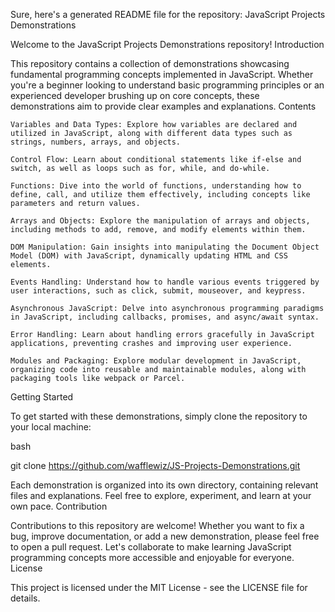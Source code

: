 Sure, here's a generated README file for the repository:
JavaScript Projects Demonstrations

Welcome to the JavaScript Projects Demonstrations repository!
Introduction

This repository contains a collection of demonstrations showcasing fundamental programming concepts implemented in JavaScript. Whether you're a beginner looking to understand basic programming principles or an experienced developer brushing up on core concepts, these demonstrations aim to provide clear examples and explanations.
Contents

    Variables and Data Types: Explore how variables are declared and utilized in JavaScript, along with different data types such as strings, numbers, arrays, and objects.

    Control Flow: Learn about conditional statements like if-else and switch, as well as loops such as for, while, and do-while.

    Functions: Dive into the world of functions, understanding how to define, call, and utilize them effectively, including concepts like parameters and return values.

    Arrays and Objects: Explore the manipulation of arrays and objects, including methods to add, remove, and modify elements within them.

    DOM Manipulation: Gain insights into manipulating the Document Object Model (DOM) with JavaScript, dynamically updating HTML and CSS elements.

    Events Handling: Understand how to handle various events triggered by user interactions, such as click, submit, mouseover, and keypress.

    Asynchronous JavaScript: Delve into asynchronous programming paradigms in JavaScript, including callbacks, promises, and async/await syntax.

    Error Handling: Learn about handling errors gracefully in JavaScript applications, preventing crashes and improving user experience.

    Modules and Packaging: Explore modular development in JavaScript, organizing code into reusable and maintainable modules, along with packaging tools like webpack or Parcel.

Getting Started

To get started with these demonstrations, simply clone the repository to your local machine:

bash

git clone https://github.com/wafflewiz/JS-Projects-Demonstrations.git

Each demonstration is organized into its own directory, containing relevant files and explanations. Feel free to explore, experiment, and learn at your own pace.
Contribution

Contributions to this repository are welcome! Whether you want to fix a bug, improve documentation, or add a new demonstration, please feel free to open a pull request. Let's collaborate to make learning JavaScript programming concepts more accessible and enjoyable for everyone.
License

This project is licensed under the MIT License - see the LICENSE file for details.